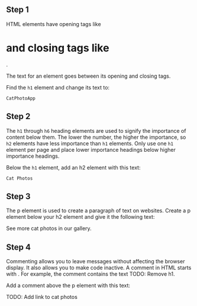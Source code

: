 ## Step 1
HTML elements have opening tags like <h1> and closing tags like </h1>.

The text for an element goes between its opening and closing tags.

Find the `h1` element and change its text to:

`CatPhotoApp`
## Step 2
The `h1` through `h6` heading elements are used to signify the importance of content below them. The lower the number, the higher the importance, so `h2` elements have less importance than `h1` elements. Only use one `h1` element per page and place lower importance headings below higher importance headings.

Below the `h1` element, add an h2 element with this text:

`Cat Photos`
## Step 3
The p element is used to create a paragraph of text on websites. Create a p element below your h2 element and give it the following text:

See more cat photos in our gallery.
## Step 4
Commenting allows you to leave messages without affecting the browser display. It also allows you to make code inactive. A comment in HTML starts with <!--, contains any number of lines of text, and ends with -->. For example, the comment <!-- TODO: Remove h1 --> contains the text TODO: Remove h1.

Add a comment above the p element with this text:

TODO: Add link to cat photos